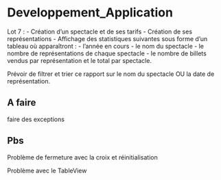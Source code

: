 # Developpement_Application

Lot 7 :
    - Création d’un spectacle et de ses tarifs
    - Création de ses représentations
    - Affichage des statistiques suivantes sous forme d’un tableau où apparaîtront :
        - l’année en cours
        - le nom du spectacle
        - le nombre de représentations de chaque spectacle
        - le nombre de billets vendus par représentation et le total par spectacle.

Prévoir de filtrer et trier ce rapport sur le nom du spectacle OU la date de représentation.

## A faire

faire des exceptions

## Pbs

Problème de fermeture avec la croix et réinitialisation

Problème avec le TableView